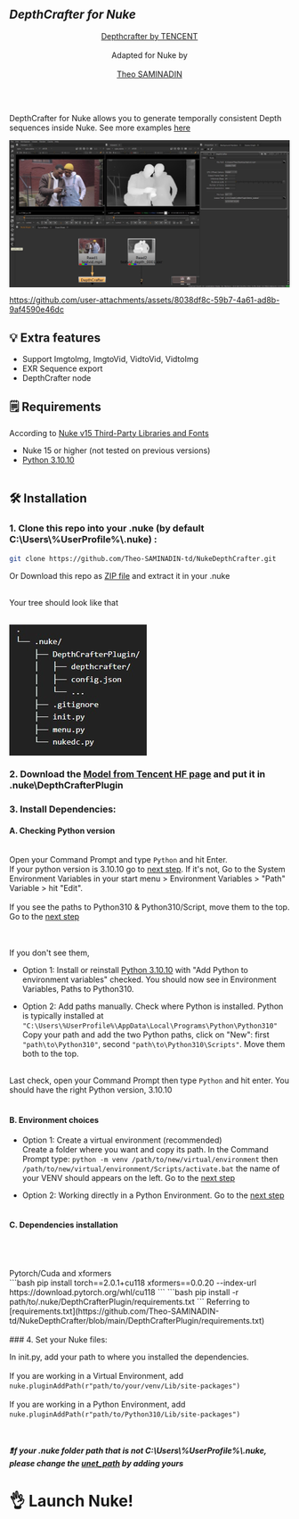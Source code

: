 ## ___***DepthCrafter for Nuke***___
<div align="center">

[Depthcrafter by TENCENT](https://github.com/Tencent/DepthCrafter)
<br><br>
Adapted for Nuke by 
<br><br>
[Theo SAMINADIN](https://github.com/Theo-SAMINADIN-td)

</div>
 <br><br>

DepthCrafter for Nuke allows you to generate temporally consistent Depth sequences inside Nuke. See more examples [here](https://github.com/Tencent/DepthCrafter?tab=readme-ov-file#-visualization)

<div style="display: flex;">
  <img src="images/Screenshot_Global.jpg"/>
  <br><br>
</div>

https://github.com/user-attachments/assets/8038df8c-59b7-4a61-ad8b-9af4590e46dc

## 💡 Extra features

- Support ImgtoImg, ImgtoVid, VidtoVid, VidtoImg
- EXR Sequence export
- DepthCrafter node


## 🗒️ Requirements
According to [Nuke v15 Third-Party Libraries and Fonts](https://learn.foundry.com/nuke/content/misc/studio_third_party_libraries.html)

- Nuke 15 or higher (not tested on previous versions)
- [Python 3.10.10](https://www.python.org/downloads/release/python-31010/)
<br><br>
## 🛠️ Installation
### 1. Clone this repo into your .nuke (by default C:\Users\\%UserProfile%\\.nuke) :
```bash
git clone https://github.com/Theo-SAMINADIN-td/NukeDepthCrafter.git
```
Or Download this repo as [ZIP file](https://github.com/Theo-SAMINADIN-td/NukeDepthCrafter/archive/refs/heads/main.zip) and extract it in your .nuke
<br><br>

Your tree should look like that
<br><br>
<div style="display: flex;">
  <img src="images/Tree.jpg"/>
  <br><br>
</div>

### 2. Download the [Model from Tencent HF page](https://huggingface.co/tencent/DepthCrafter/blob/main/diffusion_pytorch_model.safetensors) and put it in .nuke\DepthCrafterPlugin


### 3. Install Dependencies:

#### A. Checking Python version
<br> Open your Command Prompt and type ```Python``` and hit Enter. 
<br>If your python version is 3.10.10 go to [next step](https://github.com/Theo-SAMINADIN-td/NukeDepthCrafter?tab=readme-ov-file#b-environment-choices). If it's not, Go to the System Environment Variables in your start menu > Environment Variables > "Path" Variable > hit "Edit".
<br><br>If you see the paths to Python310 & Python310/Script, move them to the top. Go to the [next step](https://github.com/Theo-SAMINADIN-td/NukeDepthCrafter?tab=readme-ov-file#b-environment-choices)

<br><br>If you don't see them, 
- Option 1: Install or reinstall [Python 3.10.10](https://www.python.org/downloads/release/python-31010/) with "Add Python to environment variables" checked. You should now see in Environment Variables, Paths to Python310.

- Option 2: Add paths manually. Check where Python is installed. Python is typically installed at ```"C:\Users\%UserProfile%\AppData\Local\Programs\Python\Python310"```
  <br>Copy your path and add the two Python paths, click on "New": first ```"path\to\Python310"```, second ```"path\to\Python310\Scripts"```. Move them both to the top.


<br>Last check, open your Command Prompt then type ```Python``` and hit enter. You should have the right Python version, 3.10.10
<br><br> 
#### B. Environment choices
- Option 1: Create a virtual environment (recommended)
<br>Create a folder where you want and copy its path.
In the Command Prompt type: ```python -m venv /path/to/new/virtual/environment``` then ```/path/to/new/virtual/environment/Scripts/activate.bat``` the name of your VENV should appears on the left. Go to the [next step](https://github.com/Theo-SAMINADIN-td/NukeDepthCrafter?tab=readme-ov-file#c-dependencies-installation)

- Option 2: Working directly in a Python Environment.
  Go to the [next step](https://github.com/Theo-SAMINADIN-td/NukeDepthCrafter?tab=readme-ov-file#c-dependencies-installation)
<br><br>
#### C. Dependencies installation
<br>
<br>
<br>
Pytorch/Cuda and xformers
<br>
```bash
pip install torch==2.0.1+cu118 xformers==0.0.20 --index-url https://download.pytorch.org/whl/cu118
```
```bash
pip install -r path/to/.nuke/DepthCrafterPlugin/requirements.txt
```
Referring to [requirements.txt](https://github.com/Theo-SAMINADIN-td/NukeDepthCrafter/blob/main/DepthCrafterPlugin/requirements.txt)
<br><br>
### 4. Set your Nuke files: 

In init.py, add your path to where you installed the dependencies.
<br><br>
If you are working in a Virtual Environment, add ```nuke.pluginAddPath(r"path/to/your/venv/Lib/site-packages")``` 
<br>
</br>
If you are working in a Python Environment, add ```nuke.pluginAddPath(r"path/to/Python310/Lib/site-packages")``` 

<br></br>
***❗If your .nuke folder path that is not C:\Users\\%UserProfile%\\.nuke, please change the [unet_path](https://github.com/Theo-SAMINADIN-td/NukeDepthCrafter/blob/b79dcefdee3c9c872723a90ef2688cfd33c03022/nukedc.py#L47C3-L47C4) by adding yours***


# 👌 Launch Nuke!
